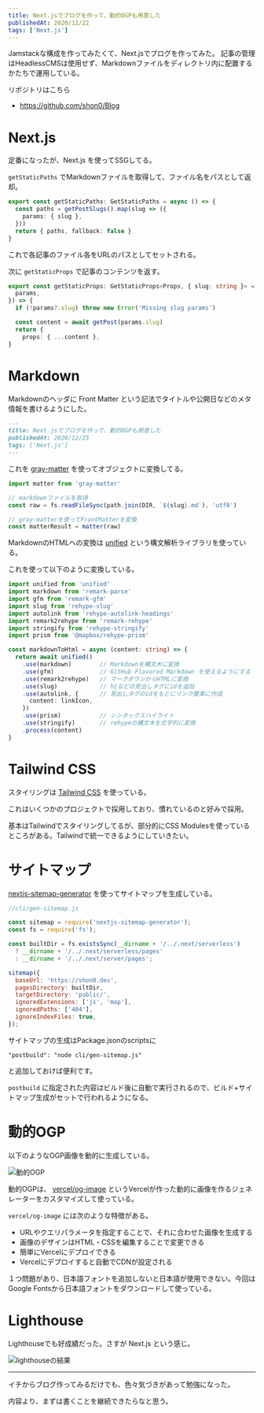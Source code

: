 ```yaml
---
title: Next.jsでブログを作って、動的OGPも用意した
publishedAt: 2020/12/22
tags: ['Next.js']
---
```


Jamstackな構成を作ってみたくて、Next.jsでブログを作ってみた。
記事の管理はHeadlessCMSは使用せず、Markdownファイルをディレクトリ内に配置するかたちで運用している。

リポジトリはこちら

- https://github.com/shon0/Blog

# Next.js

定番になったが、Next.js を使ってSSGしてる。

`getStaticPaths` でMarkdownファイルを取得して、ファイル名をパスとして返却。

```ts
export const getStaticPaths: GetStaticPaths = async () => {
  const paths = getPostSlugs().map(slug => ({
    params: { slug },
  }))
  return { paths, fallback: false }
}
```

これで各記事のファイル各をURLのパスとしてセットされる。

次に `getStaticProps` で記事のコンテンツを返す。

```ts
export const getStaticProps: GetStaticProps<Props, { slug: string }> = async ({
  params,
}) => {
  if (!params?.slug) throw new Error('Missing slug params')

  const content = await getPost(params.slug)
  return {
    props: { ...content },
}
```

# Markdown

Markdownのヘッダに Front Matter という記法でタイトルや公開日などのメタ情報を書けるようにした。

```md
---
title: Next.jsでブログを作って、動的OGPも用意した
publishedAt: 2020/12/25
tags: ['Next.js']
---
```

これを [gray-matter](https://github.com/jonschlinkert/gray-matter) を使ってオブジェクトに変換してる。

```ts
import matter from 'gray-matter'

// markdownファイルを取得
const raw = fs.readFileSync(path.join(DIR, `${slug}.md`), 'utf8')

// gray-matterを使ってFrontMatterを変換
const matterResult = matter(raw)
```

MarkdownのHTMLへの変換は [unified](https://github.com/unifiedjs/unified) という構文解析ライブラリを使っている。

これを使って以下のように変換している。

```ts
import unified from 'unified'
import markdown from 'remark-parse'
import gfm from 'remark-gfm'
import slug from 'rehype-slug'
import autolink from 'rehype-autolink-headings'
import remark2rehype from 'remark-rehype'
import stringify from 'rehype-stringify'
import prism from '@mapbox/rehype-prism'

const markdownToHtml = async (content: string) => {
  return await unified()
    .use(markdown)        // Markdownを構文木に変換
    .use(gfm)             // GitHub Flavored Markdown を使えるようにする
    .use(remark2rehype)   // マークダウンからHTMLに変換
    .use(slug)            // h1などの見出しタグにidを追加
    .use(autolink, {      // 見出しタグのidをもとにリンク要素に作成
      content: linkIcon,
    })
    .use(prism)           // シンタックスハイライト
    .use(stringify)       // rehypeの構文木を文字列に変換
    .process(content)
}
```

# Tailwind CSS

スタイリングは [Tailwind CSS](https://tailwindcss.com/) を使っている。

これはいくつかのプロジェクトで採用しており、慣れているのと好みで採用。

基本はTailwindでスタイリングしてるが、部分的にCSS Modulesを使っているところがある。Tailwindで統一できるようにしていきたい。

# サイトマップ

[nextjs-sitemap-generator](https://github.com/IlusionDev/nextjs-sitemap-generator) を使ってサイトマップを生成している。

```js
//cli/gen-sitemap.js

const sitemap = require('nextjs-sitemap-generator');
const fs = require('fs');

const builtDir = fs.existsSync(__dirname + '/../.next/serverless')
  ? __dirname + '/../.next/serverless/pages'
  : __dirname + '/../.next/server/pages';

sitemap({
  baseUrl: 'https://shon0.dev',
  pagesDirectory: builtDir,
  targetDirectory: 'public/',
  ignoredExtensions: ['js', 'map'],
  ignoredPaths: ['404'],
  ignoreIndexFiles: true,
});
```

サイトマップの生成はPackage.jsonのscriptsに 

```
"postbuild": "node cli/gen-sitemap.js"
```

と追加しておけば便利です。

`postbuild` に指定された内容はビルド後に自動で実行されるので、ビルド+サイトマップ生成がセットで行われるようになる。

# 動的OGP

以下のようなOGP画像を動的に生成している。

![動的OGP](https://og-image.shon0.dev/Next.js%E3%81%A7%E3%83%96%E3%83%AD%E3%82%B0%E3%82%92%E4%BD%9C%E3%81%A3%E3%81%A6%E3%80%81%E5%8B%95%E7%9A%84OGP%E3%82%82%E7%94%A8%E6%84%8F%E3%81%97%E3%81%9F.png?theme=shon0.dev)

動的OGPは、 [vercel/og-image](https://github.com/vercel/og-image) というVercelが作った動的に画像を作るジェネレーターをカスタマイズして使っている。

`vercel/og-image` には次のような特徴がある。

- URLやクエリパラメータを指定することで、それに合わせた画像を生成する
- 画像のデザインはHTML・CSSを編集することで変更できる
- 簡単にVercelにデプロイできる
- Vercelにデプロイすると自動でCDNが設定される

１つ問題があり、日本語フォントを追加しないと日本語が使用できない。今回はGoogle Fontsから日本語フォントをダウンロードして使っている。

# Lighthouse

Lighthouseでも好成績だった。さすが Next.js という感じ。

![lighthouseの結果](/post/lighthouse-result.png)

---

イチからブログ作ってみるだけでも、色々気づきがあって勉強になった。

内容より、まずは書くことを継続できたらなと思う。